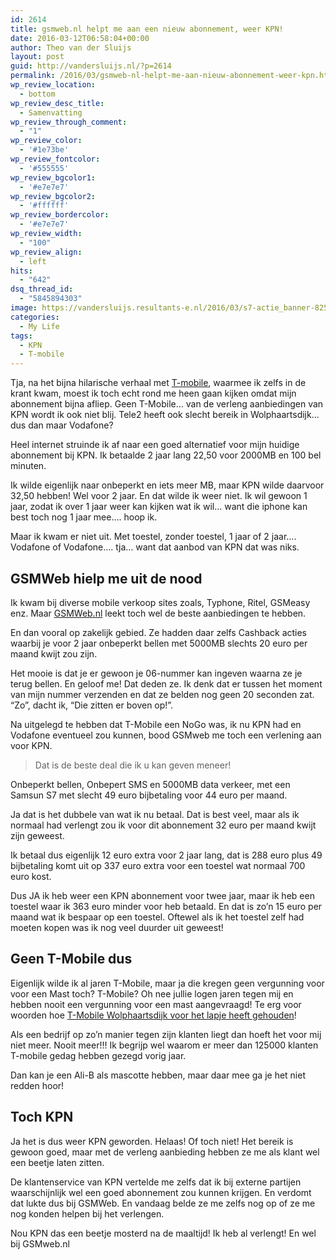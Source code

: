 ```yaml
---
id: 2614
title: gsmweb.nl helpt me aan een nieuw abonnement, weer KPN!
date: 2016-03-12T06:58:04+00:00
author: Theo van der Sluijs
layout: post
guid: http://vandersluijs.nl/?p=2614
permalink: /2016/03/gsmweb-nl-helpt-me-aan-nieuw-abonnement-weer-kpn.html
wp_review_location:
  - bottom
wp_review_desc_title:
  - Samenvatting
wp_review_through_comment:
  - "1"
wp_review_color:
  - '#1e73be'
wp_review_fontcolor:
  - '#555555'
wp_review_bgcolor1:
  - '#e7e7e7'
wp_review_bgcolor2:
  - '#ffffff'
wp_review_bordercolor:
  - '#e7e7e7'
wp_review_width:
  - "100"
wp_review_align:
  - left
hits:
  - "642"
dsq_thread_id:
  - "5845894303"
image: https://vandersluijs.resultants-e.nl/2016/03/s7-actie_banner-825x288.jpg
categories:
  - My Life
tags:
  - KPN
  - T-mobile
---
```

Tja, na het bijna hilarische verhaal met <a href="http://www.pzc.nl/regio/bevelanden/t-mobile-houdt-wolphaartsdijk-voor-het-lapje-1.5774994" target="_blank">T-mobile</a>, waarmee ik zelfs in de krant kwam, moest ik toch echt rond me heen gaan kijken omdat mijn abonnement bijna afliep. Geen T-Mobile&#8230; van de verleng aanbiedingen van KPN wordt ik ook niet blij. Tele2 heeft ook slecht bereik in Wolphaartsdijk&#8230; dus dan maar Vodafone?

<!--more-->Heel internet struinde ik af naar een goed alternatief voor mijn huidige abonnement bij KPN. Ik betaalde 2 jaar lang 22,50 voor 2000MB en 100 bel minuten.

Ik wilde eigenlijk naar onbeperkt en iets meer MB, maar KPN wilde daarvoor 32,50 hebben! Wel voor 2 jaar. En dat wilde ik weer niet. Ik wil gewoon 1 jaar, zodat ik over 1 jaar weer kan kijken wat ik wil&#8230; want die iphone kan best toch nog 1 jaar mee&#8230;. hoop ik.

Maar ik kwam er niet uit. Met toestel, zonder toestel, 1 jaar of 2 jaar&#8230;. Vodafone of Vodafone&#8230;. tja&#8230; want dat aanbod van KPN dat was niks.

## GSMWeb hielp me uit de nood

Ik kwam bij diverse mobile verkoop sites zoals, Typhone, Ritel, GSMeasy enz. Maar <a href="https://www.gsmweb.nl/" target="_blank">GSMWeb.nl</a> leekt toch wel de beste aanbiedingen te hebben.

En dan vooral op zakelijk gebied. Ze hadden daar zelfs Cashback acties waarbij je voor 2 jaar onbeperkt bellen met 5000MB slechts 20 euro per maand kwijt zou zijn.

Het mooie is dat je er gewoon je 06-nummer kan ingeven waarna ze je terug bellen. En geloof me! Dat deden ze. Ik denk dat er tussen het moment van mijn nummer verzenden en dat ze belden nog geen 20 seconden zat. &#8220;Zo&#8221;, dacht ik, &#8220;Die zitten er boven op!&#8221;.

Na uitgelegd te hebben dat T-Mobile een NoGo was, ik nu KPN had en Vodafone eventueel zou kunnen, bood GSMweb me toch een verlening aan voor KPN.

> Dat is de beste deal die ik u kan geven meneer!

Onbeperkt bellen, Onbepert SMS en 5000MB data verkeer, met een Samsun S7 met slecht 49 euro bijbetaling voor 44 euro per maand.

Ja dat is het dubbele van wat ik nu betaal. Dat is best veel, maar als ik normaal had verlengt zou ik voor dit abonnement 32 euro per maand kwijt zijn geweest.

Ik betaal dus eigenlijk 12 euro extra voor 2 jaar lang, dat is 288 euro plus 49 bijbetaling komt uit op 337 euro extra voor een toestel wat normaal 700 euro kost.

Dus JA ik heb weer een KPN abonnement voor twee jaar, maar ik heb een toestel waar ik 363 euro minder voor heb betaald. En dat is zo&#8217;n 15 euro per maand wat ik bespaar op een toestel. Oftewel als ik het toestel zelf had moeten kopen was ik nog veel duurder uit geweest!

## Geen T-Mobile dus

Eigenlijk wilde ik al jaren T-Mobile, maar ja die kregen geen vergunning voor voor een Mast toch? T-Mobile? Oh nee jullie logen jaren tegen mij en hebben nooit een vergunning voor een mast aangevraagd! Te erg voor woorden hoe <a href="http://www.pzc.nl/regio/bevelanden/t-mobile-houdt-wolphaartsdijk-voor-het-lapje-1.5774994" target="_blank">T-Mobile Wolphaartsdijk voor het lapje heeft gehouden</a>!

Als een bedrijf op zo&#8217;n manier tegen zijn klanten liegt dan hoeft het voor mij niet meer. Nooit meer!!! Ik begrijp wel waarom er meer dan 125000 klanten T-mobile gedag hebben gezegd vorig jaar.

Dan kan je een Ali-B als mascotte hebben, maar daar mee ga je het niet redden hoor!

## Toch KPN

Ja het is dus weer KPN geworden. Helaas! Of toch niet! Het bereik is gewoon goed, maar met de verleng aanbieding hebben ze me als klant wel een beetje laten zitten.

De klantenservice van KPN vertelde me zelfs dat ik bij externe partijen waarschijnlijk wel een goed abonnement zou kunnen krijgen. En verdomt dat lukte dus bij GSMWeb. En vandaag belde ze me zelfs nog op of ze me nog konden helpen bij het verlengen.

Nou KPN das een beetje mosterd na de maaltijd! Ik heb al verlengt! En wel bij GSMweb.nl